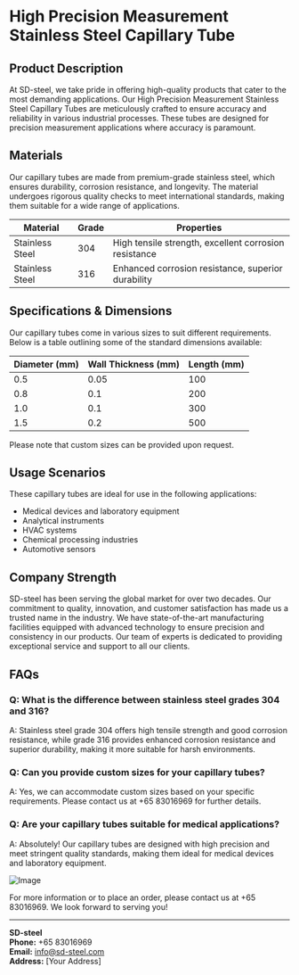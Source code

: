 # High Precision Measurement Stainless Steel Capillary Tube

## Product Description

At SD-steel, we take pride in offering high-quality products that cater to the most demanding applications. Our High Precision Measurement Stainless Steel Capillary Tubes are meticulously crafted to ensure accuracy and reliability in various industrial processes. These tubes are designed for precision measurement applications where accuracy is paramount.

## Materials

Our capillary tubes are made from premium-grade stainless steel, which ensures durability, corrosion resistance, and longevity. The material undergoes rigorous quality checks to meet international standards, making them suitable for a wide range of applications.

| Material | Grade | Properties |
|----------|-------|------------|
| Stainless Steel | 304 | High tensile strength, excellent corrosion resistance |
| Stainless Steel | 316 | Enhanced corrosion resistance, superior durability |

## Specifications & Dimensions

Our capillary tubes come in various sizes to suit different requirements. Below is a table outlining some of the standard dimensions available:

| Diameter (mm) | Wall Thickness (mm) | Length (mm) |
|---------------|---------------------|--------------|
| 0.5           | 0.05                | 100          |
| 0.8           | 0.1                 | 200          |
| 1.0           | 0.1                 | 300          |
| 1.5           | 0.2                 | 500          |

Please note that custom sizes can be provided upon request.

## Usage Scenarios

These capillary tubes are ideal for use in the following applications:
- Medical devices and laboratory equipment
- Analytical instruments
- HVAC systems
- Chemical processing industries
- Automotive sensors

## Company Strength

SD-steel has been serving the global market for over two decades. Our commitment to quality, innovation, and customer satisfaction has made us a trusted name in the industry. We have state-of-the-art manufacturing facilities equipped with advanced technology to ensure precision and consistency in our products. Our team of experts is dedicated to providing exceptional service and support to all our clients.

## FAQs

### Q: What is the difference between stainless steel grades 304 and 316?
A: Stainless steel grade 304 offers high tensile strength and good corrosion resistance, while grade 316 provides enhanced corrosion resistance and superior durability, making it more suitable for harsh environments.

### Q: Can you provide custom sizes for your capillary tubes?
A: Yes, we can accommodate custom sizes based on your specific requirements. Please contact us at +65 83016969 for further details.

### Q: Are your capillary tubes suitable for medical applications?
A: Absolutely! Our capillary tubes are designed with high precision and meet stringent quality standards, making them ideal for medical devices and laboratory equipment.

![Image](https://github.com/user-attachments/assets/2567258e-e124-4816-932d-1809bd27ef0b)

For more information or to place an order, please contact us at +65 83016969. We look forward to serving you!

---

**SD-steel**  
**Phone:** +65 83016969  
**Email:** info@sd-steel.com  
**Address:** [Your Address]